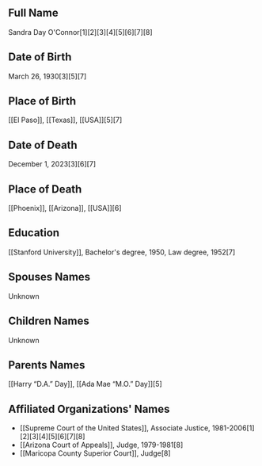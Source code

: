 ## Full Name
Sandra Day O'Connor[1][2][3][4][5][6][7][8]

## Date of Birth
March 26, 1930[3][5][7]

## Place of Birth
[[El Paso]], [[Texas]], [[USA]][5][7]

## Date of Death
December 1, 2023[3][6][7]

## Place of Death
[[Phoenix]], [[Arizona]], [[USA]][6]

## Education
[[Stanford University]], Bachelor's degree, 1950, Law degree, 1952[7]

## Spouses Names
Unknown

## Children Names
Unknown

## Parents Names
[[Harry “D.A.” Day]], [[Ada Mae “M.O.” Day]][5]

## Affiliated Organizations' Names
- [[Supreme Court of the United States]], Associate Justice, 1981-2006[1][2][3][4][5][6][7][8]
- [[Arizona Court of Appeals]], Judge, 1979-1981[8]
- [[Maricopa County Superior Court]], Judge[8]


